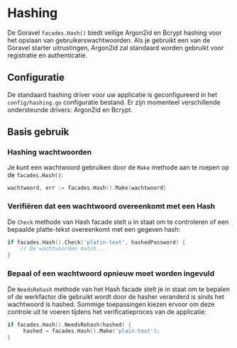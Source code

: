 # Hashing

De Goravel `facades.Hash()` biedt veilige Argon2id en Bcrypt hashing voor het opslaan van gebruikerswachtwoorden. Als je
gebruikt een van de Goravel starter uitrustingen, Argon2id zal standaard worden gebruikt voor registratie en authenticatie.

## Configuratie

De standaard hashing driver voor uw applicatie is geconfigureerd in het `config/hashing.go` configuratie
bestand. Er zijn momenteel verschillende ondersteunde drivers: Argon2id en Bcrypt.

## Basis gebruik

### Hashing wachtwoorden

Je kunt een wachtwoord gebruiken door de `Make` methode aan te roepen op de `facades.Hash()`:

```go
wachtwoord, err := facades.Hash().Make(wachtwoord)
```

### Verifiëren dat een wachtwoord overeenkomt met een Hash

De `Check` methode van Hash facade stelt u in staat om te controleren of een bepaalde platte-tekst overeenkomt met een
gegeven hash:

```go
if facades.Hash().Check('platin-text', hashedPassword) {
    // De wachtwoorden match...
}
```

### Bepaal of een wachtwoord opnieuw moet worden ingevuld

De `NeedsRehash` methode van het Hash facade stelt je in staat om te bepalen of de werkfactor die gebruikt wordt door de hasher
veranderd is sinds het wachtwoord is hashed. Sommige toepassingen kiezen ervoor om deze controle uit te voeren tijdens het
verificatieproces van de applicatie:

```go
if facades.Hash().NeedsRehash(hashed) {
     hashed = facades.Hash().Make('plain-text');
}
```

